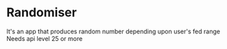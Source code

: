 # Randomiser
It's an app that produces random number depending upon user's fed range
Needs api level 25 or more


